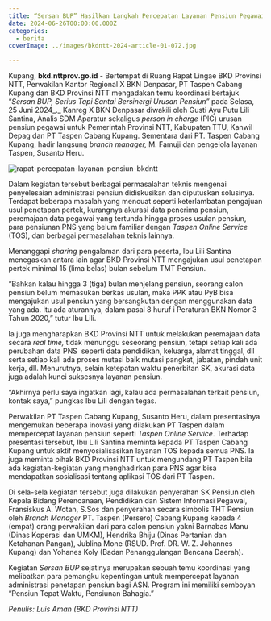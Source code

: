 ```yaml
---
title: “Sersan BUP” Hasilkan Langkah Percepatan Layanan Pensiun Pegawai
date: 2024-06-26T00:00:00.000Z
categories:
  - berita
coverImage: ../images/bkdntt-2024-article-01-072.jpg

---
```


Kupang, **bkd.nttprov.go.id** - Bertempat di Ruang Rapat Lingae BKD Provinsi NTT, Perwakilan Kantor Regional X BKN Denpasar, PT Taspen Cabang Kupang dan BKD Provinsi NTT mengadakan temu koordinasi bertajuk “*Sersan BUP, Serius Tapi Santai Bersinergi Urusan Pensiun”* pada Selasa, 25 Juni 2024\_.\_ Kanreg X BKN Denpasar diwakili oleh Gusti Ayu Putu Lili Santina, Analis SDM Aparatur sekaligus *person in charge* (PIC) urusan pensiun pegawai untuk Pemerintah Provinsi NTT, Kabupaten TTU, Kanwil Depag dan PT Taspen Cabang Kupang. Sementara dari PT. Taspen Cabang Kupang, hadir langsung *branch manager,* M. Famuji dan pengelola layanan Taspen, Susanto Heru.

![rapat-percepatan-layanan-pensiun-bkdntt](https://bkd.nttprov.go.id/web/wp-content/uploads/2024/07/bkdntt-2024-article-01-07.jpg)

Dalam kegiatan tersebut berbagai permasalahan teknis mengenai penyelesaian administrasi pensiun didiskusikan dan diputuskan solusinya. Terdapat beberapa masalah yang mencuat seperti keterlambatan pengajuan usul penetapan pertek, kurangnya akurasi data penerima pensiun, peremajaan data pegawai yang tertunda hingga proses usulan pensiun, para pensiunan PNS yang belum familiar dengan *Taspen Online Service* (TOS), dan berbagai permasalahan teknis lainnya.

Menanggapi *­sharing* pengalaman dari para peserta, Ibu Lili Santina menegaskan antara lain agar BKD Provinsi NTT mengajukan usul penetapan pertek minimal 15 (lima belas) bulan sebelum TMT Pensiun.

“Bahkan kalau hingga 3 (tiga) bulan menjelang pensiun, seorang calon pensiun belum memasukan berkas usulan, maka PPK atau PyB bisa mengajukan usul pensiun yang bersangkutan dengan menggunakan data yang ada. Itu ada aturannya, dalam pasal 8 huruf i Peraturan BKN Nomor 3 Tahun 2020,” tutur Ibu Lili.

Ia juga mengharapkan BKD Provinsi NTT untuk melakukan peremajaan data secara *real time,* tidak menunggu seseorang pensiun, tetapi setiap kali ada perubahan data PNS  seperti data pendidikan, keluarga, alamat tinggal, dll serta setiap kali ada proses mutasi baik mutasi pangkat, jabatan, pindah unit kerja, dll. Menurutnya, selain ketepatan waktu penerbitan SK, akurasi data juga adalah kunci suksesnya layanan pensiun.

“Akhirnya perlu saya ingatkan lagi, kalau ada permasalahan terkait pensiun, kontak saya,” pungkas Ibu Lili dengan tegas.

Perwakilan PT Taspen Cabang Kupang, Susanto Heru, dalam presentasinya mengemukan beberapa inovasi yang dilakukan PT Taspen dalam mempercepat layanan pensiun seperti *Taspen Online Service*. Terhadap presentasi tersebut, Ibu Lili Santina meminta kepada PT Taspen Cabang Kupang untuk aktif menyosialisasikan layanan TOS kepada semua PNS. Ia juga meminta pihak BKD Provinsi NTT untuk mengundang PT Taspen bila ada kegiatan-kegiatan yang menghadirkan para PNS agar bisa mendapatkan sosialisasi tentang aplikasi TOS dari PT Taspen.

Di sela-sela kegiatan tersebut juga dilakukan penyerahan SK Pensiun oleh Kepala Bidang Perencanaan, Pendidikan dan Sistem Informasi Pegawai, Fransiskus A. Wotan, S.Sos dan penyerahan secara simbolis THT Pensiun oleh *Branch Manager* PT. Taspen (Persero) Cabang Kupang kepada 4 (empat) orang perwakilan dari para calon pensiun yakni Barnabas Manu (Dinas Koperasi dan UMKM), Hendrika Bhiju (Dinas Pertanian dan Ketahanan Pangan), Jublina Mone (RSUD. Prof. DR. W. Z. Johannes Kupang) dan Yohanes Koly (Badan Penanggulangan Bencana Daerah).

Kegiatan *Sersan BUP* sejatinya merupakan sebuah temu koordinasi yang melibatkan para pemangku kepentingan untuk mempercepat layanan administrasi penetapan pensiun bagi ASN. Program ini memiliki semboyan “Pensiun Tepat Waktu, Pensiunan Bahagia.”

*Penulis: Luis Aman (BKD Provinsi NTT)*
